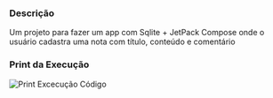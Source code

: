 ### Descrição
Um projeto para fazer um app com Sqlite + JetPack Compose onde o usuário cadastra uma nota com título, conteúdo e comentário

### Print da Execução
![Print Excecução Código](sqlitecompose.gif)
